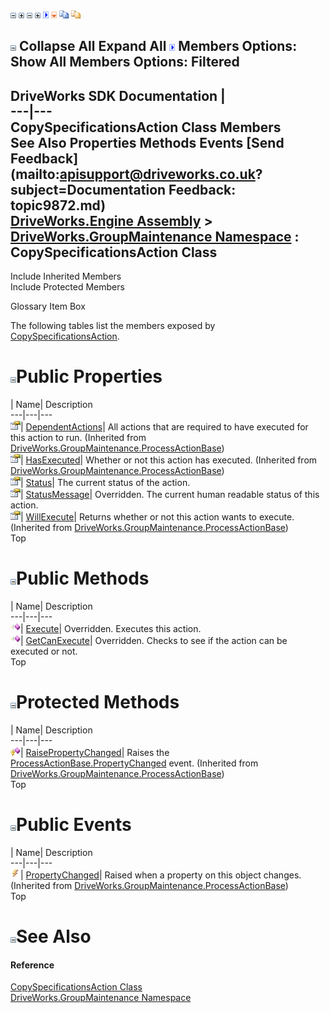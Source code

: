![](dotnetimages/collapse.gif) ![](dotnetimages/expand.gif) ![](dotnetimages/collapse.gif) ![](dotnetimages/expand.gif) ![](dotnetimages/drpdown.gif) ![](dotnetimages/drpdown_orange.gif) ![](dotnetimages/copycode.gif) ![](dotnetimages/copycodeHighlight.gif)

![](dotnetimages/collapse.gif) Collapse All Expand All ![](dotnetimages/drpdown.gif) Members Options: Show All  Members Options: Filtered   
---  
DriveWorks SDK Documentation  |   
---|---  
CopySpecificationsAction Class Members   
See Also Properties Methods Events [Send Feedback](mailto:apisupport@driveworks.co.uk?subject=Documentation Feedback: topic9872.md)  
[DriveWorks.Engine Assembly](topic2156.md) > [DriveWorks.GroupMaintenance Namespace](topic9628.md) : CopySpecificationsAction Class  
---  
  
Include Inherited Members    
Include Protected Members  


Glossary Item Box

The following tables list the members exposed by [CopySpecificationsAction](topic9872.md).

# ![](dotnetimages/collapse.gif)Public Properties

| Name| Description  
---|---|---  
![Public Property](dotnetimages/publicProperty.gif)| [DependentActions](topic9944.md)| All actions that are required to have executed for this action to run. (Inherited from [DriveWorks.GroupMaintenance.ProcessActionBase](topic9935.md))  
![Public Property](dotnetimages/publicProperty.gif)| [HasExecuted](topic9945.md)| Whether or not this action has executed. (Inherited from [DriveWorks.GroupMaintenance.ProcessActionBase](topic9935.md))  
![Public Property](dotnetimages/publicProperty.gif)| [Status](topic9880.md)| The current status of the action.   
![Public Property](dotnetimages/publicProperty.gif)| [StatusMessage](topic9881.md)| Overridden. The current human readable status of this action.   
![Public Property](dotnetimages/publicProperty.gif)| [WillExecute](topic9947.md)| Returns whether or not this action wants to execute. (Inherited from [DriveWorks.GroupMaintenance.ProcessActionBase](topic9935.md))  
Top

# ![](dotnetimages/collapse.gif)Public Methods

| Name| Description  
---|---|---  
![Public Method](dotnetimages/publicMethod.gif)| [Execute](topic9878.md)| Overridden. Executes this action.   
![Public Method](dotnetimages/publicMethod.gif)| [GetCanExecute](topic9879.md)| Overridden. Checks to see if the action can be executed or not.   
Top

# ![](dotnetimages/collapse.gif)Protected Methods

| Name| Description  
---|---|---  
![Protected Method](dotnetimages/protectedMethod.gif)| [RaisePropertyChanged](topic9943.md)| Raises the [ProcessActionBase.PropertyChanged](topic9948.md) event. (Inherited from [DriveWorks.GroupMaintenance.ProcessActionBase](topic9935.md))  
Top

# ![](dotnetimages/collapse.gif)Public Events

| Name| Description  
---|---|---  
![Public Event](dotnetimages/publicEvent.gif)| [PropertyChanged](topic9948.md)| Raised when a property on this object changes. (Inherited from [DriveWorks.GroupMaintenance.ProcessActionBase](topic9935.md))  
Top

# ![](dotnetimages/collapse.gif)See Also

#### Reference

[CopySpecificationsAction Class](topic9872.md)   
[DriveWorks.GroupMaintenance Namespace](topic9628.md)


